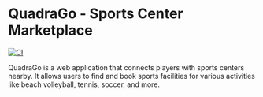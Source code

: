 # QuadraGo - Sports Center Marketplace

[![CI](https://github.com/xeskpau/quadra-go/actions/workflows/main.yml/badge.svg)](https://github.com/xeskpau/quadra-go/actions/workflows/main.yml)

QuadraGo is a web application that connects players with sports centers nearby. It allows users to find and book sports facilities for various activities like beach volleyball, tennis, soccer, and more. 